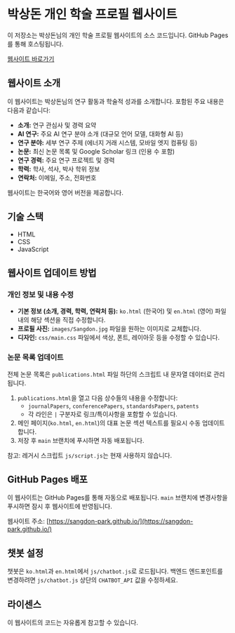 # 박상돈 개인 학술 프로필 웹사이트

이 저장소는 박상돈님의 개인 학술 프로필 웹사이트의 소스 코드입니다. GitHub Pages를 통해 호스팅됩니다.

[웹사이트 바로가기](https://sangdon-park.github.io/)

## 웹사이트 소개

이 웹사이트는 박상돈님의 연구 활동과 학술적 성과를 소개합니다. 포함된 주요 내용은 다음과 같습니다:

*   **소개:** 연구 관심사 및 경력 요약
*   **AI 연구:** 주요 AI 연구 분야 소개 (대규모 언어 모델, 대화형 AI 등)
*   **연구 분야:** 세부 연구 주제 (에너지 거래 시스템, 모바일 엣지 컴퓨팅 등)
*   **논문:** 최신 논문 목록 및 Google Scholar 링크 (인용 수 포함)
*   **연구 경력:** 주요 연구 프로젝트 및 경력
*   **학력:** 학사, 석사, 박사 학위 정보
*   **연락처:** 이메일, 주소, 전화번호

웹사이트는 한국어와 영어 버전을 제공합니다.

## 기술 스택

*   HTML
*   CSS
*   JavaScript

## 웹사이트 업데이트 방법

### 개인 정보 및 내용 수정

*   **기본 정보 (소개, 경력, 학력, 연락처 등):** `ko.html` (한국어) 및 `en.html` (영어) 파일 내의 해당 섹션을 직접 수정합니다.
*   **프로필 사진:** `images/Sangdon.jpg` 파일을 원하는 이미지로 교체합니다.
*   **디자인:** `css/main.css` 파일에서 색상, 폰트, 레이아웃 등을 수정할 수 있습니다.

### 논문 목록 업데이트

전체 논문 목록은 `publications.html` 파일 하단의 스크립트 내 문자열 데이터로 관리됩니다.

1. `publications.html`을 열고 다음 상수들의 내용을 수정합니다:
   - `journalPapers`, `conferencePapers`, `standardsPapers`, `patents`
   - 각 라인은 `|` 구분자로 링크/특이사항을 포함할 수 있습니다.
2. 메인 페이지(`ko.html`, `en.html`)의 대표 논문 섹션 텍스트를 필요시 수동 업데이트합니다.
3. 저장 후 `main` 브랜치에 푸시하면 자동 배포됩니다.

참고: 레거시 스크립트 `js/script.js`는 현재 사용하지 않습니다.

## GitHub Pages 배포

이 웹사이트는 GitHub Pages를 통해 자동으로 배포됩니다. `main` 브랜치에 변경사항을 푸시하면 잠시 후 웹사이트에 반영됩니다.

웹사이트 주소: [https://sangdon-park.github.io/](https://sangdon-park.github.io/)

## 챗봇 설정

챗봇은 `ko.html`과 `en.html`에서 `js/chatbot.js`로 로드됩니다. 백엔드 엔드포인트를 변경하려면 `js/chatbot.js` 상단의 `CHATBOT_API` 값을 수정하세요.

## 라이센스

이 웹사이트의 코드는 자유롭게 참고할 수 있습니다.
